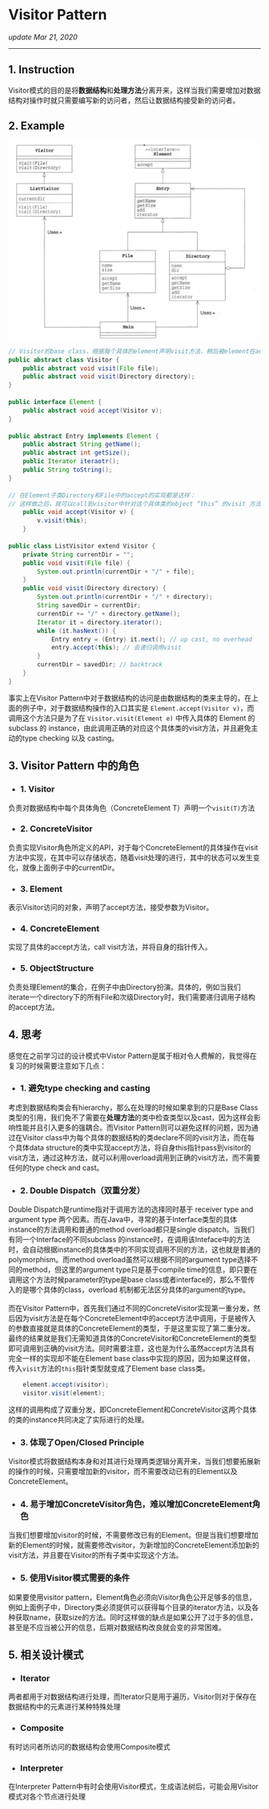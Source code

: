 # Visitor Pattern
_update Mar 21, 2020_

----
## 1. Instruction
Visitor模式的目的是将**数据结构**和**处理方法**分离开来，这样当我们需要增加对数据结构对操作时就只需要编写新的访问者，然后让数据结构接受新的访问者。

## 2. Example
![uml](../.gitbook/assets/design-pattern-visitor-1.png)

```java
// Visitor的base class，根据每个具体的element声明visit方法，稍后被element在accept中调用
public abstract class Visitor {
    public abstract void visit(File file);
    public abstract void visit(Directory directory);
}

public interface Element {
    public abstract void accept(Visitor v);
}

public abstract Entry implements Element {
    public abstract String getName();
    public abstract int getSize();
    public Iterator iteraotr();
    public String toString();
}

// 在Element子类Directory和File中的accept的实现都是这样：
// 这样做之后，就可以call到visitor中针对这个具体类的object “this” 的visit 方法
    public void accept(Visitor v) {
        v.visit(this);
    }

public class ListVisitor extend Visitor {
    private String currentDir = "";
    public void visit(File file) {
        System.out.println(currentDir + "/" + file);
    }
    public void visit(Directory directory) {
        System.out.println(currentDir + "/" + directory);
        String savedDir = currentDir;
        currentDir += "/" + directory.getName();
        Iterator it = directory.iterator();
        while (it.hasNext()) {
            Entry entry = (Entry) it.next(); // up cast, no overhead
            entry.accept(this); // 会递归调用visit
        }
        currentDir = savedDir; // backtrack
    }
}
```

事实上在Visitor Pattern中对于数据结构的访问是由数据结构的类来主导的，在上面的例子中，对于数据结构操作的入口其实是 `Element.accept(Visitor v)`，而调用这个方法只是为了在 `Visitor.visit(Element e)` 中传入具体的 Element 的 subclass 的 instance，由此调用正确的对应这个具体类的visit方法，并且避免主动的type checking 以及 casting。

## 3. Visitor Pattern 中的角色
* ### 1. Visitor
负责对数据结构中每个具体角色（ConcreteElement T）声明一个`visit(T)`方法

* ### 2. ConcreteVisitor
负责实现Visitor角色所定义的API，对于每个ConcreteElement的具体操作在visit方法中实现，在其中可以存储状态，随着visit处理的进行，其中的状态可以发生变化，就像上面例子中的currentDir。

* ### 3. Element
表示Visitor访问的对象，声明了accept方法，接受参数为Visitor。

* ### 4. ConcreteElement
实现了具体的accept方法，call visit方法，并将自身的指针传入。

* ### 5. ObjectStructure
负责处理Element的集合，在例子中由Directory扮演。具体的，例如当我们iterate一个directory下的所有File和次级Directory时，我们需要递归调用子结构的accept方法。

## 4. 思考
感觉在之前学习过的设计模式中Vistor Pattern是属于相对令人费解的，我觉得在复习的时候需要注意如下几点：

* ### 1. 避免type checking and casting
考虑到数据结构类会有hierarchy，那么在处理的时候如果拿到的只是Base Class类型的引用，我们免不了需要在**处理方法**的类中检查类型以及cast，因为这样会影响性能并且引入更多的强耦合。而Visitor Pattern则可以避免这样的问题，因为通过在Visitor class中为每个具体的数据结构的类declare不同的visit方法，而在每个具体data structure的类中实现accept方法，将自身this指针pass到visitor的visit方法，通过这种方法，就可以利用overload调用到正确的visit方法，而不需要任何的type check and cast。

* ### 2. Double Dispatch（双重分发）
Double Dispatch是runtime指对于调用方法的选择同时基于 receiver type and argument type 两个因素。而在Java中，寻常的基于Interface类型的具体instance的方法调用和普通的method overload都只是single dispatch。当我们有同一个Interface的不同subclass 的instance时，在调用该Inteface中的方法时，会自动根据instance的具体类中的不同实现调用不同的方法，这也就是普通的polymorphism。而method overload虽然可以根据不同的argument type选择不同的method，但这里的argument type只是基于compile time的信息，即只要在调用这个方法时候parameter的type是base class或者interface的，那么不管传入的是哪个具体的class，overload 机制都无法区分具体的argument的type。
<br><br>
而在Visitor Pattern中，首先我们通过不同的ConcreteVisitor实现第一重分发，然后因为visit方法是在每个ConcreteElement中的accept方法中调用，于是被传入的参数直接就是具体的ConcreteElement的类型，于是这里实现了第二重分发。最终的结果就是我们无需知道具体的ConcreteVisitor和ConcreteElement的类型即可调用到正确的visit方法。同时需要注意，这也是为什么虽然accept方法具有完全一样的实现却不能在Element base class中实现的原因，因为如果这样做，传入`visit`方法的`this`指针类型就变成了Element base class类。
```java
    element.accept(visitor);
    visitor.visit(element);
```
这样的调用构成了双重分发，即ConcreteElement和ConcreteVisitor这两个具体的类的instance共同决定了实际进行的处理。

* ### 3. 体现了Open/Closed Principle
Visitor模式将数据结构本身和对其进行处理两类逻辑分离开来，当我们想要拓展新的操作的时候，只需要增加新的visitor，而不需要改动已有的Element以及ConcreteElement。

* ### 4. 易于增加ConcreteVisitor角色，难以增加ConcreteElement角色
当我们想要增加visitor的时候，不需要修改已有的Element。但是当我们想要增加新的Element的时候，就需要修改visitor，为新增加的ConcreteElement添加新的visit方法，并且要在Visitor的所有子类中实现这个方法。

* ### 5. 使用Visitor模式需要的条件
如果要使用visitor pattern，Element角色必须向Visitor角色公开足够多的信息，例如上面例子中，Directory类必须提供可以获得每个目录的iterator方法，以及各种获取name，获取size的方法。同时这样做的缺点是如果公开了过于多的信息，甚至是不应当被公开的信息，后期对数据结构改良就会变的非常困难。

## 5. 相关设计模式
* ### Iterator
两者都用于对数据结构进行处理，而Iterator只是用于遍历，Visitor则对于保存在数据结构中的元素进行某种特殊处理
* ### Composite
有时访问者所访问的数据结构会使用Composite模式
* ### Interpreter
在Interpreter Pattern中有时会使用Visitor模式，生成语法树后，可能会用Visitor模式对各个节点进行处理
